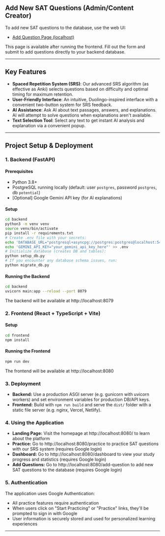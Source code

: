 ## Add New SAT Questions (Admin/Content Creator)

To add new SAT questions to the database, use the web UI:

- [Add Question Page (localhost)](http://localhost:8080/add-question)

This page is available after running the frontend. Fill out the form and submit to add questions directly to your backend database.

---

## Key Features

- **Spaced Repetition System (SRS)**: Our advanced SRS algorithm (as effective as Anki) selects questions based on difficulty and optimal timing for maximum retention.
- **User-Friendly Interface**: An intuitive, Duolingo-inspired interface with a convenient two-button system for SRS feedback.
- **AI Assistance**: Ask AI about text passages, answers, and explanations. AI will attempt to solve questions when explanations aren't available.
- **Text Selection Tool**: Select any text to get instant AI analysis and explanation via a convenient popup.

---

## Project Setup & Deployment

### 1. Backend (FastAPI)

#### Prerequisites
- Python 3.8+
- PostgreSQL running locally (default: user `postgres`, password `postgres`, db `potential`)
- [Optional] Google Gemini API key (for AI explanations)

#### Setup
```bash
cd backend
python3 -m venv venv
source venv/bin/activate
pip install -r requirements.txt
# Create .env file with your secrets:
echo 'DATABASE_URL="postgresql+asyncpg://postgres:postgres@localhost:5432/potential"' > .env
echo 'GEMINI_API_KEY="your_gemini_api_key_here"' >> .env
# Initialize database (creates DB and tables):
python setup_db.py
# If you encounter any database schema issues, run:
python migrate_db.py
```

#### Running the Backend
```bash
cd backend
uvicorn main:app --reload --port 8079
```
The backend will be available at http://localhost:8079

### 2. Frontend (React + TypeScript + Vite)

#### Setup
```bash
cd frontend
npm install
```

#### Running the Frontend
```bash
npm run dev
```
The frontend will be available at http://localhost:8080

### 3. Deployment

- **Backend:** Use a production ASGI server (e.g. gunicorn with uvicorn workers) and set environment variables for production DB/API keys.
- **Frontend:** Build with `npm run build` and serve the `dist/` folder with a static file server (e.g. nginx, Vercel, Netlify).

### 4. Using the Application

- **Landing Page:** Visit the homepage at http://localhost:8080/ to learn about the platform
- **Practice:** Go to http://localhost:8080/practice to practice SAT questions with our SRS system (requires Google login)
- **Dashboard:** Go to http://localhost:8080/dashboard to view your study progress and statistics (requires Google login)
- **Add Questions:** Go to http://localhost:8080/add-question to add new SAT questions to the database (requires Google login)

### 5. Authentication

The application uses Google Authentication:
- All practice features require authentication
- When users click on "Start Practicing" or "Practice" links, they'll be prompted to sign in with Google
- User information is securely stored and used for personalized learning experiences

---